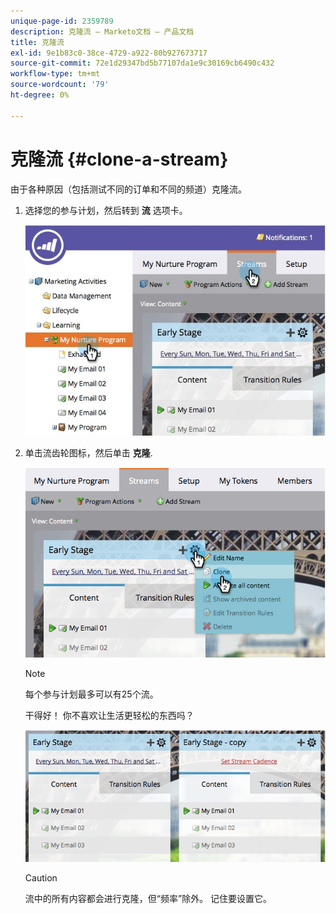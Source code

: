 ```yaml
---
unique-page-id: 2359789
description: 克隆流 — Marketo文档 — 产品文档
title: 克隆流
exl-id: 9e1b83c0-38ce-4729-a922-80b927673717
source-git-commit: 72e1d29347bd5b77107da1e9c30169cb6490c432
workflow-type: tm+mt
source-wordcount: '79'
ht-degree: 0%

---
```


# 克隆流 {#clone-a-stream}

由于各种原因（包括测试不同的订单和不同的频道）克隆流。

1. 选择您的参与计划，然后转到 **流** 选项卡。

   ![](assets/cloneasteam.jpg)

1. 单击流齿轮图标，然后单击 **克隆**.

   ![](assets/image2014-9-15-17-3a0-3a23.png)

   >[!NOTE]
   >
   >每个参与计划最多可以有25个流。

   干得好！ 你不喜欢让生活更轻松的东西吗？

   ![](assets/image2014-9-15-17-3a1-3a20.png)

   >[!CAUTION]
   >
   >流中的所有内容都会进行克隆，但“频率”除外。 记住要设置它。
